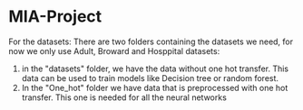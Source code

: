 # MIA-Project

For the datasets:
There are two folders containing the datasets we need, for now we only use Adult, Broward and Hosppital datasets:
1) in the "datasets" folder, we have the data without one hot transfer. This data can be used to train models like Decision tree or random forest.
2) In the "One_hot" folder we have data that is preprocessed with one hot transfer. This one is needed for all the neural networks
